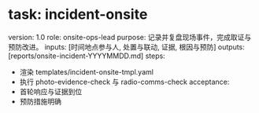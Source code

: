 # task: incident-onsite

version: 1.0
role: onsite-ops-lead
purpose: 记录并复盘现场事件，完成取证与预防改进。
inputs: [时间地点参与人, 处置与联动, 证据, 根因与预防]
outputs: [reports/onsite-incident-YYYYMMDD.md]
steps:

- 渲染 templates/incident-onsite-tmpl.yaml
- 执行 photo-evidence-check 与 radio-comms-check
  acceptance:
- 首轮响应与证据到位
- 预防措施明确

